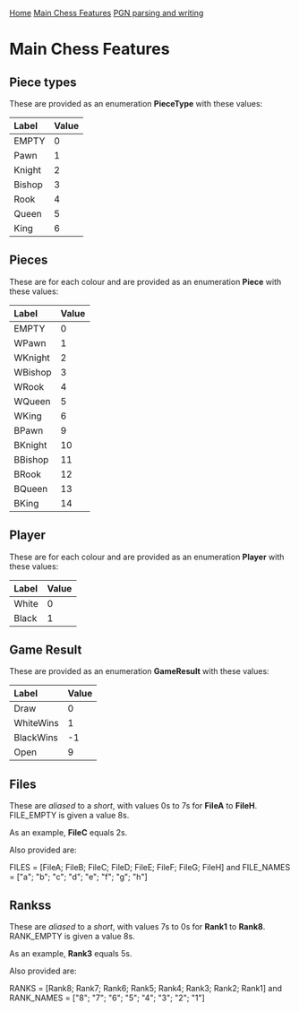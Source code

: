 
[Home](https://pbbwfc.github.io/FsChessPgn)  [Main Chess Features](https://pbbwfc.github.io/FsChessPgn/Main)  [PGN parsing and writing](https://pbbwfc.github.io/FsChessPgn/Pgn)

# Main Chess Features

## Piece types

These are provided as an enumeration **PieceType** with these values:

| Label  | Value |
|:-------|:------|
| EMPTY  | 0     | 
| Pawn   | 1     | 
| Knight | 2     | 
| Bishop | 3     | 
| Rook   | 4     | 
| Queen  | 5     | 
| King   | 6     | 

## Pieces

These are for each colour and are provided as an enumeration **Piece** with these values:

| Label   | Value |
|:--------|:------|
| EMPTY   | 0     | 
| WPawn   | 1     | 
| WKnight | 2     | 
| WBishop | 3     | 
| WRook   | 4     | 
| WQueen  | 5     | 
| WKing   | 6     | 
| BPawn   | 9     | 
| BKnight | 10    | 
| BBishop | 11    | 
| BRook   | 12    | 
| BQueen  | 13    | 
| BKing   | 14    | 

## Player

These are for each colour and are provided as an enumeration **Player** with these values:

| Label   | Value |
|:--------|:------|
| White   | 0     | 
| Black   | 1     | 

## Game Result

These are provided as an enumeration **GameResult** with these values:

| Label     | Value |
|:----------|:------|
| Draw      |  0    | 
| WhiteWins |  1    | 
| BlackWins | -1    | 
| Open      |  9    | 

## Files

These are _aliased_ to a _short_, with values 0s to 7s for **FileA** to **FileH**. FILE_EMPTY is given a value 8s.

As an example, **FileC** equals 2s.

Also provided are:

FILES = [FileA; FileB; FileC; FileD; FileE; FileF; FileG; FileH]
and
FILE_NAMES = ["a"; "b"; "c"; "d"; "e"; "f"; "g"; "h"]

## Rankss

These are _aliased_ to a _short_, with values 7s to 0s for **Rank1** to **Rank8**. RANK_EMPTY is given a value 8s.

As an example, **Rank3** equals 5s. 

Also provided are:

RANKS = [Rank8; Rank7; Rank6; Rank5; Rank4; Rank3; Rank2; Rank1]
and
RANK_NAMES = ["8"; "7"; "6"; "5"; "4"; "3"; "2"; "1"]
